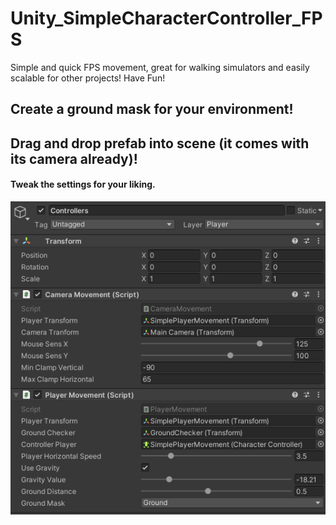 # Unity_SimpleCharacterController_FPS
Simple and quick FPS movement, great for walking simulators and easily scalable for other projects! Have Fun!

## Create a ground mask for your environment!
## Drag and drop prefab into scene (it comes with its camera already)!

#### Tweak the settings for your liking.
![1](Screenshots/1.png)


